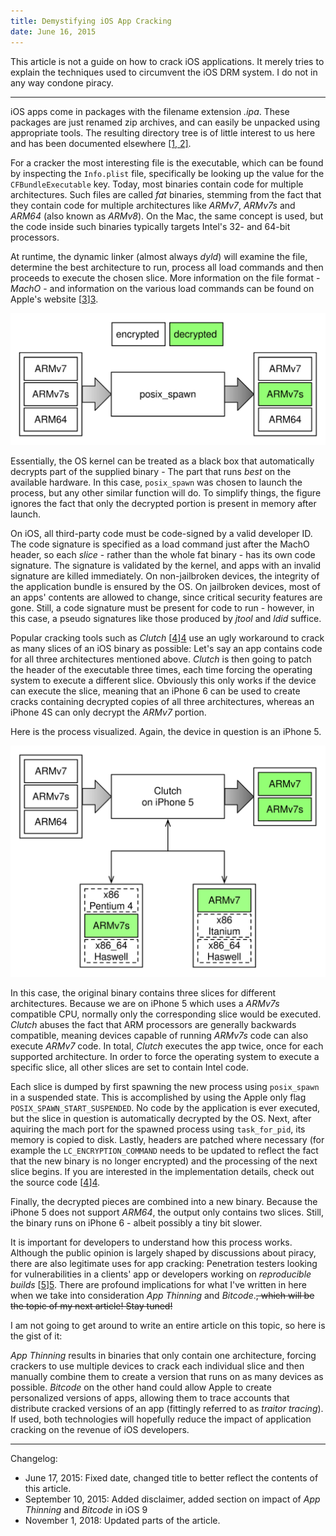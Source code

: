 ```yaml
---
title: Demystifying iOS App Cracking
date: June 16, 2015
---
```


This article is not a guide on how to crack iOS applications. It merely tries to explain the techniques used to circumvent the iOS DRM system. I do not in any way condone piracy.

-------

iOS apps come in packages with the filename extension _.ipa_. These packages are just renamed zip archives, and can easily be unpacked using appropriate tools. The resulting directory tree  is of little interest to us here and has been documented elsewhere [\[1, ][1] [2\]][2].

For a cracker the most interesting file is the executable, which can be found by inspecting the ```Info.plist``` file, specifically be looking up the value for the ```CFBundleExecutable``` key. Today, most binaries contain code for multiple architectures. Such files are called _fat_ binaries, stemming from the fact that they contain code for multiple architectures like _ARMv7_, _ARMv7s_ and _ARM64_ (also known as _ARMv8_). On the Mac, the same concept is used, but the code inside such binaries typically targets Intel's 32- and 64-bit processors.

At runtime, the dynamic linker (almost always _dyld_) will examine the file, determine the best architecture to run, process all load commands and then proceeds to execute the chosen slice. More information on the file format - _MachO_ - and information on the various load commands can be found on Apple's website [[3]][3].

![Architecture selection at runtime](/assets/images/blackbox_decryption.svg)

Essentially, the OS kernel can be treated as a black box that automatically decrypts part of the supplied binary - The part that runs _best_ on the available hardware. In this case, ```posix_spawn``` was chosen to launch the process, but any other similar function will do. To simplify things, the figure ignores the fact that only the decrypted portion is present in memory after launch.

On iOS, all third-party code must be code-signed by a valid developer ID. The code signature is specified as a load command just after the MachO header, so each _slice_ - rather than the whole fat binary - has its own code signature. The signature is validated by the kernel, and apps with an invalid signature are killed immediately. On non-jailbroken devices, the integrity of the application bundle is ensured by the OS. On jailbroken devices, most of an apps' contents are allowed to change, since critical security features are gone. Still, a code signature must be present for code to run - however, in this case, a pseudo signatures like those produced by _jtool_ and _ldid_ suffice.

Popular cracking tools such as _Clutch_ [[4]][4] use an ugly workaround to crack as many slices of an iOS binary as possible:
Let's say an app contains code for all three architectures mentioned above. _Clutch_ is then going to patch the header of the executable three times, each time forcing the operating system to execute a different slice. Obviously this only works if the device can execute the slice, meaning that an iPhone 6 can be used to create cracks containing decrypted copies of all three architectures, whereas an iPhone 4S can only decrypt the _ARMv7_ portion.

Here is the process visualized. Again, the device in question is an iPhone 5.

![Clutch on iPhone 5](/assets/images/clutch.svg)

In this case, the original binary contains three slices for different architectures. Because we are on iPhone 5 which uses a _ARMv7s_ compatible CPU, normally only the corresponding slice would be executed. _Clutch_ abuses the fact that ARM processors are generally backwards compatible, meaning devices capable of running _ARMv7s_ code can also execute _ARMv7_ code. In total, _Clutch_ executes the app twice, once for each supported architecture. In order to force the operating system to execute a specific slice, all other slices are set to contain Intel code.

Each slice is dumped by first spawning the new process using ```posix_spawn``` in a suspended state. This is accomplished by using the Apple only flag ```POSIX_SPAWN_START_SUSPENDED```. No code by the application is ever executed, but the slice in question is automatically decrypted by the OS. Next, after aquiring the mach port for the spawned process using ```task_for_pid```, its memory is copied to disk. Lastly, headers are patched where necessary (for example the ```LC_ENCRYPTION_COMMAND``` needs to be updated to reflect the fact that the new binary is no longer encrypted) and the processing of the next slice begins. If you are interested in the implementation details, check out the source code [[4]][4].

Finally, the decrypted pieces are combined into a new binary. Because the iPhone 5 does not support _ARM64_, the output only contains two slices. Still, the binary runs on iPhone 6 - albeit possibly a tiny bit slower.

It is important for developers to understand how this process works. Although the public opinion is largely shaped by discussions about piracy, there are also legitimate uses for app cracking: Penetration testers looking for vulnerabilities in a clients' app or developers working on _reproducible builds_ [[5]][5]. There are profound implications for what I've written in here when we take into consideration _App Thinning_ and _Bitcode_.~~, which will be the topic of my next article! Stay tuned!~~

I am not going to get around to write an entire article on this topic, so here is the gist of it:

_App Thinning_ results in binaries that only contain one architecture, forcing crackers to use multiple devices to crack each individual slice and then manually combine them to create a version that runs on as many devices as possible. _Bitcode_ on the other hand could allow Apple to create personalized versions of apps, allowing them to trace accounts that distribute cracked versions of an app (fittingly referred to as _traitor tracing_).
If used, both technologies will hopefully reduce the impact of application cracking on the revenue of iOS developers.

---------

Changelog:

- June 17, 2015: Fixed date, changed title to better reflect the contents of this article.
- September 10, 2015: Added disclaimer, added section on impact of _App Thinning_ and _Bitcode_ in iOS 9
- November 1, 2018: Updated parts of the article.

[1]:https://en.wikipedia.org/wiki/.ipa_(file_extension)
[2]:https://www.theiphonewiki.com/wiki/IPA_File_Format
[3]:https://developer.apple.com/library/mac/documentation/DeveloperTools/Conceptual/MachORuntime/index.html
[4]:https://github.com/KJCracks/Clutch
[5]:https://github.com/WhisperSystems/Signal-iOS/issues/641